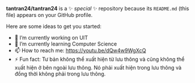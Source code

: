 


**tantran24/tantran24** is a ✨ _special_ ✨ repository because its `README.md` (this file) appears on your GitHub profile.

Here are some ideas to get you started:

- 🔭 I’m currently working on UIT
- 🌱 I’m currently learning Computer Science
- 📫 How to reach me: https://youtu.be/dQw4w9WgXcQ
- ⚡ Fun fact: Tư bản không thể xuất hiện từ lưu thông và cũng không thể xuất hiện ở bên ngoài lưu thông. Nó phải xuất hiện trong lưu thông và đồng thời không phải trong lưu thông.
<!---
-->
